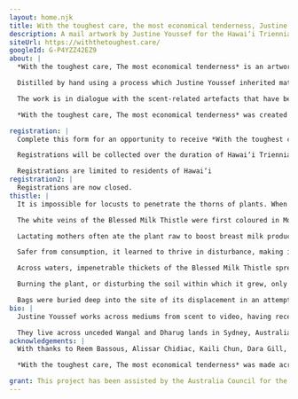 ```yaml
---
layout: home.njk
title: With the toughest care, the most economical tenderness, Justine Youssef
description: A mail artwork by Justine Youssef for the Hawai‘i Triennial 2022
siteUrl: https://withthetoughest.care/
googleId: G-P4YZZ42EZ9
about: |
  *With the toughest care, The most economical tenderness* is an artwork shipped to you, where you can register to receive a package containing a vial of scented oil. 

  Distilled by hand using a process which Justine Youssef inherited matrilineally, the scented oil is made of the Blessed Milk Thistle (Silybum marianum), a therapeutic plant native to Lebanon that becomes invasive under certain climates. First introduced by settlers to Maui, Hawai‘i for medicinal use, the plant quickly eluded cultivation and its presence is now considered highly noxious in the Makawao area. 

  The work is in dialogue with the scent-related artefacts that have been uprooted from Greater Syria and housed at the Shangri La Museum of Islamic Art, Culture & Design in Honolulu. The scent of Blessed Milk Thistle unfolds both a space to interrogate histories of settler relationships to land, and a portal to access traces of the plant’s restorative properties, knowledge of which has become erased through displacement. 

  *With the toughest care, The most economical tenderness* was created for <a href="https://hawaiicontemporary.org/artist-justine-youssef" target="_blank">Hawai‘i Triennial 2022</a>. The work moves through routes similar to early colonial ships, via ruptured supply chains from Dharug Land in Sydney, Australia, where the plant was harvested and is equally invasive. It takes its name from Judith Wright’s *The Eucalypt and the National Character*, a poem that co-opts a native plant and likens it to the settler Australian identity.

registration: |
  Complete this form for an opportunity to receive *With the toughest care, The most economical tenderness*, an experiment with postal systems in a time of shipping crises.

  Registrations will be collected over the duration of Hawai‘i Triennial 2022. As there are a limited number of artworks, recipients will be chosen at random and works will be shipped after the close of the triennial on May 8.

  Registrations are limited to residents of Hawai‘i
registration2: |
  Registrations are now closed.
thistle: |
  It is impossible for locusts to penetrate the thorns of plants. When swarms invaded Lebanon, Palestine and Syria during World War 1, the Blessed Milk Thistle was one of few species spared. Famine ensued, though the plant sustained those who learned to cut, shave, and boil its roots, stems, and bulbs. 

  The white veins of the Blessed Milk Thistle were first coloured in Mount Lebanon. A drop of the Virgin Mary’s breast milk leaked onto its leaves, imbuing the plant with anti-inflammatory and regenerative properties. All parts of the plant, from root to seed, became edible and beneficial. 

  Lactating mothers often ate the plant raw to boost breast milk production. Others boiled its leaves to read their future in the steam, and burned its seeds for protection. So sought after for its medicine, the plant developed prickles along its stems and the flat side of its leaves.

  Safer from consumption, it learned to thrive in disturbance, making it impossible to eradicate and noxious when displaced.

  Across waters, impenetrable thickets of the Blessed Milk Thistle spread over Maui when the plant was first cultivated by occupiers in the late 1800s. It smothered pastures, and suffocated the cattle consuming its potassium rich leaves, until it was listed as a prohibited species.

  Burning the plant, or disturbing the soil within which it grew, only encouraged germination. To kill the plant for good, one had to cut and bag all seed and flower heads at summer’s end, and repeat this for nine years straight. 

  Bags were buried deep into the site of its displacement in an attempt to halt its growth, though it continued to sprout and spread in secret. It has since become naturalised across the Makawao area—disguised as other benign species, with its medicine no longer accessible.
bio: |
  Justine Youssef works across mediums from scent to video, having recently exhibited *Under the table I learnt how to feed you* at the Museum of Contemporary Art, Sydney (2022); *Lovesick Puppy* with Utp (2021); and *All Blessings, All Curses* at 4A Centre for Contemporary Asian Art, Sydney (2018). They have exhibited widely, with spaces such as CARPARK, Brisbane (2021); PHOTO 2020, Melbourne (2020); and Salamanca Arts Centre, Hobart (2020). Their work has been published with IchikawaEdward & no more poetry, Cordite Poetry Review, and 4A Papers, among others.

  They live across unceded Wangal and Dharug lands in Sydney, Australia. *With the toughest care, The most economical tenderness* was created for the Hawai‘i Triennial 2022, and marks their first work made in response to a site they have never visited overseas (<a href="https://hawaiicontemporary.org/artist-justine-youssef" target="_blank">more</a>).
acknowledgements: |
  With thanks to Reem Bassous, Alissar Chidiac, Kaili Chun, Dara Gill, Hana Hoogedeure, Hyun Lee, Leslee Michelsen, Tanushri Saha, Alexander Tanazefti, Latai Taumoepeau, Miwako Tezuka, and Donnalyn Xu.

  *With the toughest care, The most economical tenderness* was made across sovereign Dharug and Wangal lands in Sydney, Australia, and an invitation to the work is housed in Waikīkī, Honolulu, with respect and gratitude to their Elders past and present, and to the Elders of the many Countries that this work reaches.

grant: This project has been assisted by the Australia Council for the Arts, its arts funding and advisory body, and through a City of Parramatta Council Community Grant.
---
```

